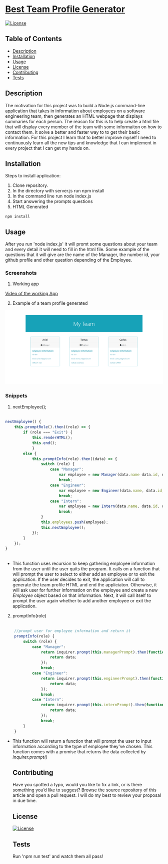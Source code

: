 # [Best Team Profile Generator](https://github.com/arielo5/Best_Team_Profile_Generator) 

[![License](https://img.shields.io/badge/License-MIT-brightgreen)](https://choosealicense.com/licenses/mit/)

  ## Table of Contents

  - [Description](#description)
  - [Installation](#installation)
  - [Usage](#usage)
  - [License](#license)
  - [Contributing](#contributing)
  - [Tests](#tests)

  ## Description
  
  The motivation for this project was to build a Node.js command-line application that takes in information about employees on a software engineering team, then generates an HTML webpage that displays summaries for each person. The reason for this is to help create a html file that will display every member of the team with some informaiton on how to contact them. It solve a better and faster way to to get their basic information. For this project I learn that to better improve myself I need to continuously learn all the new tips and knowledge that I can  implement in every project that I can get my hands on.

  ## Installation

  Steps to install application:
  1. Clone repository.
  2. In the directory with server.js run npm install
  3. In the command line run node index.js
  4. Start answering the prompts questions
  5. HTML Generated

```
npm install
```
  ## Usage
  
  After you run 'node index.js' it will promt some questions about your team and every detail it will need to fill in the html file. Some example of the questions that it will give are the name of the Manager, the number id, your github profile and other question depending of the Employee.

  ### Screenshots

1. Working app

[Video of the working App](https://drive.google.com/file/d/1T5IxkaFcdL7iGG4tNkbfGgfRTfCbLIzW/view?usp=sharing)

2. Example of a team profile generated

![Site](assets/team-profile.png)

### Snippets


1. nextEmployee();

```javascript

nextEmployee() {
    this.promptRole().then((role) => {
        if (role === "Exit") {
            this.renderHTML();
            this.end();
            }
        else {
            this.promptInfo(role).then((data) => {
                switch (role) {
                    case "Manager":
                        var employee = new Manager(data.name data.id, data.email, data.officeN);
                        break;
                    case "Engineer":
                        var employee = new Engineer(data.name, data.id, data.email, data.github);
                        break;
                    case "Intern":
                        var employee = new Intern(data.name, data.id, data.email, data.school);
                        break;
                }
                this.employees.push(employee);
                this.nextEmployee();
            });
        }
    });
}
    
```
* This function uses recursion to keep gathering employee information from the user until the user quits the program. It calls on a function that will prompt the user to select to either add an employee or to exit the application. If the user decides to exit, the application will call to generate the team profile HTML and end the appliciaton. Otherwise, it will ask user for further information on the employee and create a new _Employee_ object based on that information. Next, it will call itself to prompt the user again whether to add another employee or exit the application.


2. promptInfo(role)

```javascript

    //prompt user for employee information and return it
    promptInfo(role) {
        switch (role) {
            case "Manager":
                return inquirer.prompt(this.managerPrompt).then(function (data) {
                    return data;
                });
                break;
            case "Engineer":
                return inquirer.prompt(this.engineerPrompt).then(function (data) {
                    return data;
                });
                break;
            case "Intern":
                return inquirer.prompt(this.internPrompt).then(function (data) {
                    return data;
                });
                break;
        }
    }

```
* This function will return a function that will prompt the user to input information according to the type of employee they've chosen. This function comes with a promise that returns the data collected by _inquirer.prompt()_
  
  ## Contributing

  Have you spotted a typo, would you like to fix a link, or is there something you’d like to suggest? Browse the source repository of this article and open a pull request. I will do my best to review your proposal in due time.

  ## License

  [![License](https://img.shields.io/badge/License-MIT-brightgreen)](https://choosealicense.com/licenses/mit/)


  ## Tests

  Run 'npm run test' and watch them all pass!
  
  